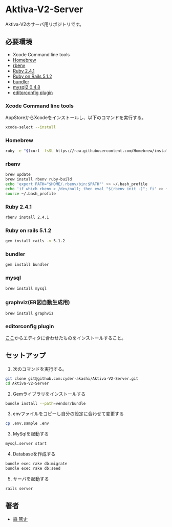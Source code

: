 # Aktiva-V2-Server
Aktiva-V2のサーバ用リポジトリです。

## 必要環境
* Xcode Command line tools
* [Homebrew](https://brew.sh/index_ja.html)
* [rbenv](https://github.com/rbenv/rbenv)
* [Ruby 2.4.1](https://github.com/ruby/ruby)
* [Ruby on Rails 5.1.2](https://github.com/rails/rails)
* [bundler](http://bundler.io/)
* [mysql2 0.4.8](https://github.com/brianmario/mysql2)
* [editorconfig plugin](http://editorconfig.org/#download)

### Xcode Command line tools
AppStoreからXcodeをインストールし、以下のコマンドを実行する。
```sh
xcode-select --install
```

### Homebrew
```sh
ruby -e "$(curl -fsSL https://raw.githubusercontent.com/Homebrew/install/master/install)"
```

### rbenv
```sh
brew update
brew install rbenv ruby-build
echo 'export PATH="$HOME/.rbenv/bin:$PATH"' >> ~/.bash_profile
echo 'if which rbenv > /dev/null; then eval "$(rbenv init -)"; fi' >> ~/.bash_profile
source ~/.bash_profile
```

### Ruby 2.4.1
```sh
rbenv install 2.4.1
```

### Ruby on rails 5.1.2
```sh
gem install rails -v 5.1.2
```

### bundler
```sh
gem install bundler
```

### mysql
```sh
brew install mysql
```

### graphviz(ER図自動生成用)
```
brew install graphviz
```

### editorconfig plugin
[ここ](http://editorconfig.org/#download)からエディタに合わせたものをインストールすること。

## セットアップ
1. 次のコマンドを実行する。
```sh
git clone git@github.com:cyder-akashi/Aktiva-V2-Server.git
cd Aktiva-V2-Server
```

2. Gemライブラリをインストールする
```sh
bundle install --path=vendor/bundle
```

3. envファイルをコピーし自分の設定に合わせて変更する
```sh
cp .env.sample .env
```

3. MySqlを起動する
```sh
mysql.server start
```

4. Databaseを作成する
```sh
bundle exec rake db:migrate
bundle exec rake db:seed
```

5. サーバを起動する
```sh
rails server
```

## 著者
* [森 篤史](@Mori-Atsushi)
